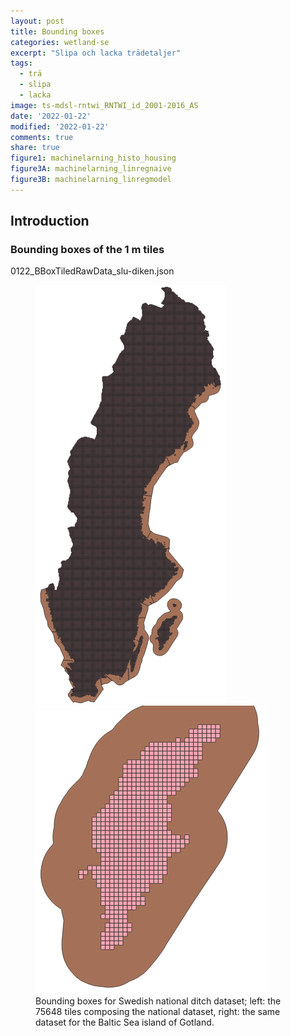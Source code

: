 ```yaml
---
layout: post
title: Bounding boxes
categories: wetland-se
excerpt: "Slipa och lacka trädetaljer"
tags:
  - trä
  - slipa
  - lacka
image: ts-mdsl-rntwi_RNTWI_id_2001-2016_AS
date: '2022-01-22'
modified: '2022-01-22'
comments: true
share: true
figure1: machinelarning_histo_housing
figure3A: machinelarning_linregnaive
figure3B: machinelarning_linregmodel
---
```


## Introduction


### Bounding boxes of the 1 m tiles

<span class='file'>0122_BBoxTiledRawData_slu-diken.json</span>

<figure class="half">
<img src="../../images/bboxtiles_slu-ditches_se.png">
<img src="../../images/bboxtiles_slu-ditches_gotland.png">
<figcaption> Bounding boxes for Swedish national ditch dataset; left: the 75648 tiles composing the national dataset, right: the same dataset for the Baltic Sea island of Gotland.</figcaption>
</figure>
